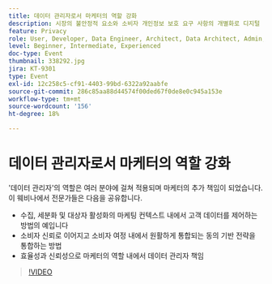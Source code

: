 ```yaml
---
title: 데이터 관리자로서 마케터의 역할 강화
description: 시장의 불안정적 요소와 소비자 개인정보 보호 요구 사항의 개별화로 디지털 마케터에게 어려운 시나리오가 제공될 수 있습니다. 캠페인의 규정을 제대로 준수하려면 마케팅 팀은 IT 팀과 협력하여 데이터 거버넌스 프로세스를 미래에도 사용할 수 있도록 간소화된 프로세스를 유지해야 합니다. 이 프로세스는 모든 사람이 책임 있는 소비자 데이터 사용 규칙을 따르고 적용할 수 있도록 이상적으로 권한을 부여합니다. 책임 있는 데이터 관리를 위한 주요 고려 사항에 대해 Adobe 및 Scotiabank Digital의 이야기를 들어보십시오.
feature: Privacy
role: User, Developer, Data Engineer, Architect, Data Architect, Admin, Leader
level: Beginner, Intermediate, Experienced
doc-type: Event
thumbnail: 338292.jpg
jira: KT-9301
type: Event
exl-id: 12c258c5-cf91-4403-99bd-6322a92aabfe
source-git-commit: 286c85aa88d44574f00ded67f0de8e0c945a153e
workflow-type: tm+mt
source-wordcount: '156'
ht-degree: 18%

---
```


# 데이터 관리자로서 마케터의 역할 강화

&#39;데이터 관리자&#39;의 역할은 여러 분야에 걸쳐 적용되며 마케터의 추가 책임이 되었습니다. 이 웨비나에서 전문가들은 다음을 공유합니다.

* 수집, 세분화 및 대상자 활성화의 마케팅 컨텍스트 내에서 고객 데이터를 제어하는 방법의 예입니다
* 소비자 신뢰로 이어지고 소비자 여정 내에서 원활하게 통합되는 동의 기반 전략을 통합하는 방법
* 효율성과 신뢰성으로 마케터의 역할 내에서 데이터 관리자 책임

>[!VIDEO](https://video.tv.adobe.com/v/338292/?learn=on&enablevpops)
